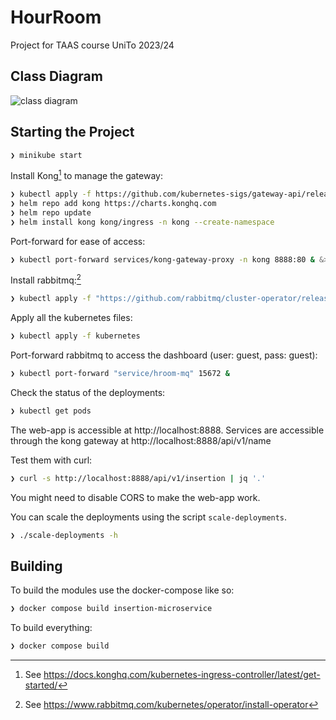 # HourRoom
Project for TAAS course UniTo 2023/24
## Class Diagram
<img title="class diagram" src="./docs/insertion-svc-class_diagram.drawio.png">

## Starting the Project
``` bash
❯ minikube start
```

Install Kong[^1] to manage the gateway:
``` bash
❯ kubectl apply -f https://github.com/kubernetes-sigs/gateway-api/releases/download/v1.0.0/standard-install.yaml
❯ helm repo add kong https://charts.konghq.com
❯ helm repo update
❯ helm install kong kong/ingress -n kong --create-namespace 
```

Port-forward for ease of access:
``` bash
❯ kubectl port-forward services/kong-gateway-proxy -n kong 8888:80 & &>/dev/null
```

Install rabbitmq:[^2]
``` bash
❯ kubectl apply -f "https://github.com/rabbitmq/cluster-operator/releases/latest/download/cluster-operator.yml"
```

Apply all the kubernetes files:
``` bash
❯ kubectl apply -f kubernetes
```

Port-forward rabbitmq to access the dashboard (user: guest, pass: guest):
``` bash
❯ kubectl port-forward "service/hroom-mq" 15672 &
```

Check the status of the deployments:
``` bash
❯ kubectl get pods
```

The web-app is accessible at http://localhost:8888.
Services are accessible through the kong gateway at http://localhost:8888/api/v1/name

Test them with curl:
``` bash
❯ curl -s http://localhost:8888/api/v1/insertion | jq '.'
```

You might need to disable CORS to make the web-app work.

You can scale the deployments using the script ```scale-deployments```.
``` bash
❯ ./scale-deployments -h
```

[^1]: See https://docs.konghq.com/kubernetes-ingress-controller/latest/get-started/
[^2]: See https://www.rabbitmq.com/kubernetes/operator/install-operator
## Building
To build the modules use the docker-compose like so:
``` bash
❯ docker compose build insertion-microservice
```
To build everything:
``` bash
❯ docker compose build
```
